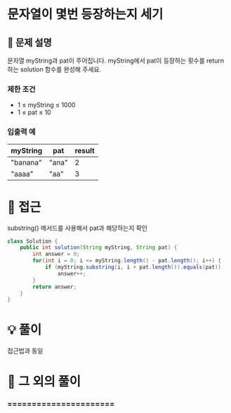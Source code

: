# 문자열이 몇번 등장하는지 세기

## 📌 문제 설명

문자열 myString과 pat이 주어집니다. myString에서 pat이 등장하는 횟수를 return 하는 solution 함수를 완성해 주세요.

### 제한 조건

- 1 ≤ myString ≤ 1000
- 1 ≤ pat ≤ 10

### 입출력 예

| myString | pat   | result   |
| -------- | ----- | -------- |
| "banana" | "ana" | 2        |
| "aaaa"   | "aa"  | 3        |

# 🧐 접근

substring() 메서드를 사용해서 pat과 해당하는지 확인

```java
class Solution {
    public int solution(String myString, String pat) {
        int answer = 0;        
        for(int i = 0; i <= myString.length() - pat.length(); i++) {
            if (myString.substring(i, i + pat.length()).equals(pat))
                answer++;
        }
        return answer;
    }
}
```

# 💡 풀이

접근법과 동일

# 📘 그 외의 풀이

### ======================
